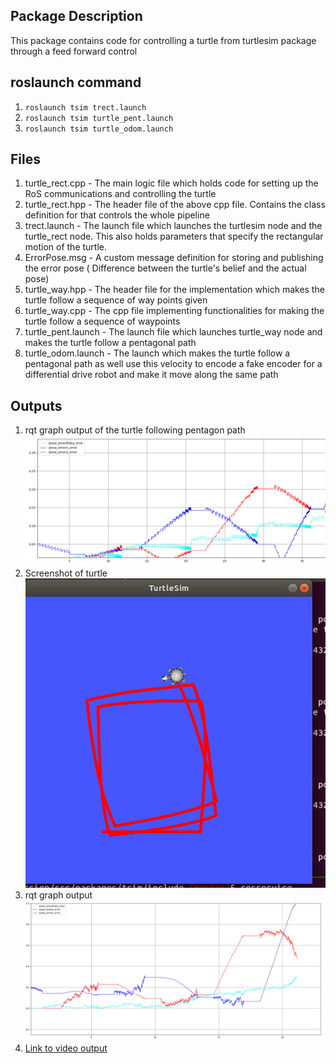 ## Package Description ##
This package contains code for controlling a turtle from turtlesim package
through a feed forward control

 
##  roslaunch command ##
1. `roslaunch tsim trect.launch`
2. `roslaunch tsim turtle_pent.launch`
3. `roslaunch tsim turtle_odom.launch` 

## Files ##
1. turtle_rect.cpp - The main logic file which holds code for setting up the
                     RoS communications and controlling the turtle
2. turtle_rect.hpp - The header file of the above cpp file. Contains the class
                     definition for that controls the whole pipeline
3. trect.launch - The launch file which launches the turtlesim node and the  
                  turtle_rect node. This also holds parameters that specify
                  the rectangular motion of the turtle.
4. ErrorPose.msg - A custom message definition for storing and publishing the
                   error pose ( Difference between the turtle's belief and 
                   the actual pose)
5. turtle_way.hpp - The header file for the implementation which makes the
                    turtle follow a sequence of way points given
6. turtle_way.cpp - The cpp file implementing functionalities for making the
                    turtle follow a sequence of waypoints
7. turtle_pent.launch - The launch file which launches turtle_way node and makes
                        the turtle follow a pentagonal path
8. turtle_odom.launch - The launch which makes the turtle follow a pentagonal path
                        as well use this velocity to encode a fake encoder for
                        a differential drive robot and make it move along the
                        same path
                  
## Outputs ##
1. rqt graph output of the turtle following pentagon path 
![Image of rqt_graph](./img/pentagon.png)
2. Screenshot of turtle
![Image of turtle](./img/turtle_screenshot.png)
3. rqt graph output
![Image of rqt graph Output](./img/rqt_plot.png)
4. [Link to video output](https://drive.google.com/file/d/1CjJGAg3pz2uSBVpcFEVQs__nyGiVkVnt/view?usp=sharing)
